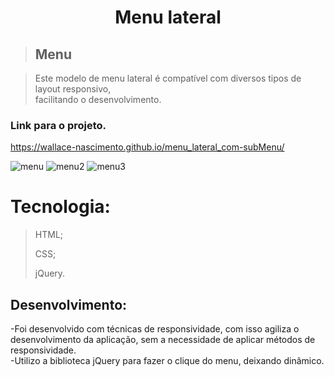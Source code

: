 <h1 align="center">Menu lateral</h1>

> ## Menu 

> Este modelo de menu lateral é compatível com diversos tipos de layout responsivo, <br />
> facilitando o desenvolvimento.


### Link para o projeto.
https://wallace-nascimento.github.io/menu_lateral_com-subMenu/

![menu](https://user-images.githubusercontent.com/87508400/151674070-776b963d-11c1-48f5-a9d0-62941fe32b38.JPG)
![menu2](https://user-images.githubusercontent.com/87508400/151674071-684b8853-4522-4908-b031-cf779cf778ef.JPG)
![menu3](https://user-images.githubusercontent.com/87508400/151674074-68784aa9-41e9-4d1c-b9aa-649acafddb27.JPG)

# Tecnologia:

> HTML; <br/> 
> 
> CSS; <br/>
> 
> jQuery.



 ## Desenvolvimento:
-Foi desenvolvido com técnicas de responsividade, com isso agiliza o desenvolvimento da aplicação, sem a necessidade de aplicar métodos de responsividade.<br />
-Utilizo a biblioteca jQuery para fazer o clique do menu, deixando dinâmico.

